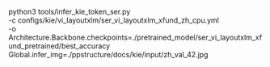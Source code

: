 
python3 tools/infer_kie_token_ser.py \
  -c configs/kie/vi_layoutxlm/ser_vi_layoutxlm_xfund_zh_cpu.yml \
  -o Architecture.Backbone.checkpoints=./pretrained_model/ser_vi_layoutxlm_xfund_pretrained/best_accuracy \
  Global.infer_img=./ppstructure/docs/kie/input/zh_val_42.jpg


